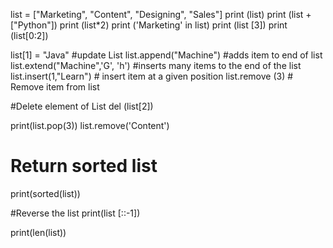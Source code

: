 list = ["Marketing", "Content", "Designing", "Sales"]
print (list)
print (list + ["Python"])
print (list*2)
print ('Marketing' in list)
print (list [3])
print (list[0:2])

list[1] = "Java" #update List
list.append("Machine") #adds item to end of list
list.extend("Machine",'G', 'h') #inserts many items to the end of the list
list.insert(1,"Learn") # insert item at a given position
list.remove (3) # Remove item from list

#Delete element of List
del (list[2]) 

print(list.pop(3))
list.remove('Content')

# Return sorted list
print(sorted(list))

#Reverse the list
print(list [::-1])

print(len(list))


